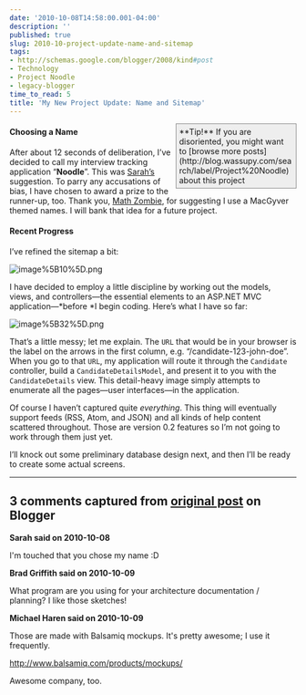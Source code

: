 ```yaml
---
date: '2010-10-08T14:58:00.001-04:00'
description: ''
published: true
slug: 2010-10-project-update-name-and-sitemap
tags:
- http://schemas.google.com/blogger/2008/kind#post
- Technology
- Project Noodle
- legacy-blogger
time_to_read: 5
title: 'My New Project Update: Name and Sitemap'
---
```


<div style="border-bottom: #888 1px solid; border-left: #888 1px solid; padding-bottom: 5px; background-color: #eee; margin: 0px auto; padding-left: 5px; width: 200px; padding-right: 5px; float: right; border-top: #888 1px solid; border-right: #888 1px solid; padding-top: 5px;">**Tip!** If you are disoriented, you might want to [browse more posts](http://blog.wassupy.com/search/label/Project%20Noodle) about this project</div>  <h4>Choosing a Name</h4>

After about 12 seconds of deliberation, I’ve decided to call my interview tracking application “**Noodle**”. This was [Sarah’s](http://footedjammies.blogspot.com/) suggestion. To parry any accusations of bias, I have chosen to award a prize to the runner-up, too. Thank you, [Math Zombie](http://stuffmystudentsdraw.blogspot.com/), for suggesting I use a MacGyver themed names. I will bank that idea for a future project.  <h4>Recent Progress</h4>

I’ve refined the sitemap a bit:  

![image%5B10%5D.png](image%5B10%5D.png)

I have decided to employ a little discipline by working out the models, views, and controllers—the essential elements to an ASP.NET MVC application—*before *I begin coding. Here’s what I have so far:  

![image%5B32%5D.png](image%5B32%5D.png)

That’s a little messy; let me explain. The <code>URL</code> that would be in your browser is the label on the arrows in the first column, e.g. “/candidate-123-john-doe”. When you go to that <code>URL</code>, my application will route it through the <code>Candidate</code> controller, build a <code>CandidateDetailsModel</code>, and present it to you with the <code>CandidateDetails</code> view. This detail-heavy image simply attempts to enumerate all the pages—user interfaces—in the application.

Of course I haven’t captured quite *everything*. This thing will eventually support feeds (RSS, Atom, and JSON) and all kinds of help content scattered throughout. Those are version 0.2 features so I’m not going to work through them just yet.

I’ll knock out some preliminary database design next, and then I’ll be ready to create some actual screens.

---

## 3 comments captured from [original post](https://blog.wassupy.com/2010/10/project-update-name-and-sitemap.html) on Blogger

**Sarah said on 2010-10-08**

I'm touched that you chose my name :D

**Brad Griffith said on 2010-10-09**

What program are you using for your architecture documentation / planning?  I like those sketches!

**Michael Haren said on 2010-10-09**

Those are made with Balsamiq mockups. It's pretty awesome; I use it frequently.

http://www.balsamiq.com/products/mockups/

Awesome company, too.


